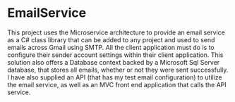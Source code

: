 # EmailService
This project uses the Microservice architecture to provide an email service as a C# class library that can be added to any project and used to send emails across Gmail using SMTP. All the client application must do is to configure their sender account settings within their client application. This solution also offers a Database context backed by a Microsoft Sql Server database, that stores all emails, whether or not they were sent successfully. I have also supplied an API (that has my test email configuration) to utilize the email service, as well as an MVC front end application that calls the API service.
